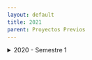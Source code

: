 ```yaml
---
layout: default
title: 2021
parent: Proyectos Previos
---
```


<details>
  <summary>2020 - Semestre 1</summary>

Estas son las entregas correspondientes a la cursada del año 2020, primer semestre.

## Normal Games - "QuilmesPoly":

#### Integrantes

* Lautaro Laghezza
* Gustavo Barreiro
* Lucas Mattera
* Leandro Antúnez

<details>
  <summary>Capturas</summary>
  
  ![title screen](imagenes/2021s1-NormalGames-1.png?raw=true)
  ![title screen](imagenes/2021s1-NormalGames-2.png?raw=true)
</details>

#### Enlaces
- [Windows x64](https://github.com/IntroPV-UNQ/repositorio-proyectos/releases/download/2021s1/2021s1-NormalGames-QuilmesPoly.exe "QuilmesPoly Windows x64")

## 12 Cactus - "Espi and the Rescue Crusade":

#### Integrantes

* Leandro Di Lorenzo
* Inés Sosa
* Facundo Vigo

<details>
  <summary>Capturas</summary>
  
  ![title screen](imagenes/2021s1-12Cactus-1.png?raw=true)
  ![title screen](imagenes/2021s1-12Cactus-2.png?raw=true)
</details>

#### Enlaces
- [Windows](https://github.com/12-cactus/espi-and-the-rescue-crusade/releases/tag/final "Espi and the Rescue Crusade Windows")

## Press F - "Cuvikingo":

#### Integrantes

* Federico Ituarte
* Tehuel Torres Baldi
* Lucas Mur

<details>
  <summary>Capturas</summary>
  
  ![title screen](imagenes/2021s1-PressF-1.png?raw=true)
  ![title screen](imagenes/2021s1-PressF-2.png?raw=true)
</details>

#### Enlaces
- [Windows x64](https://github.com/tehuel/unq-videojuegos-press-f-boss/releases/tag/v1.0 "Cuvikingo Windows x64")

## Compumundohipermegared - "SimCovid":

#### Integrantes

* Jonathan Nicolás Maia
* Juan Cruz Vincenti
* Matias Ezequiel Diaz
* Jonathan Ariel Gutierrez

<details>
  <summary>Capturas</summary>
  
  ![title screen](imagenes/2021s1-Compumundohipermegared-1.png?raw=true)
  ![title screen](imagenes/2021s1-Compumundohipermegared-2.png?raw=true)
</details>

#### Enlaces
- [Juego en Navegador](https://compumundohipermegaredunq.github.io/SimCovid-21/ "SimCovid HTML")

## Nullpointers - "The Programmator":

#### Integrantes

* Camila Cintioli
* Gabriel Pasquale
* Jimena Rosato 

<details>
  <summary>Capturas</summary>
  
  ![title screen](imagenes/2021s1-Nullpointers-1.png?raw=true)
  ![title screen](imagenes/2021s1-Nullpointers-3.png?raw=true)
</details>

#### Enlaces
- [Juego en Navegador](https://camilacintioli.github.io/the-progammator/ "The Programmator HTML")

</details>
